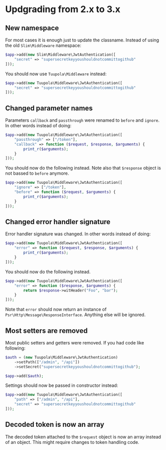 # Updgrading from 2.x to 3.x

## New namespace
For most cases it is enough just to update the classname. Instead of using the old `Slim\Middleware` namespace:

```php
$app->add(new Slim\Middleware\JwtAuthentication([
    "secret" => "supersecretkeyyoushouldnotcommittogithub"
]));
```

You should now use `Tuupola\Middleware` instead:

```php
$app->add(new Tuupola\Middleware\JwtAuthentication([
    "secret" => "supersecretkeyyoushouldnotcommittogithub"
]));

```

## Changed parameter names

Parameters `callback` and `passthrough` were renamed to `before` and `ignore`. In other words instead of doing:

```php
$app->add(new Tuupola\Middleware\JwtAuthentication([
    "passthrough" => ["/token"],
    "callback" => function ($request, $response, $arguments) {
        print_r($arguments);
    }
]));
```

You should now do the following instead. Note also that `$response` object is not bassed to `before` anymore.

```php
$app->add(new Tuupola\Middleware\JwtAuthentication([
    "ignore" => ["/token"],
    "before" => function ($request, $arguments) {
        print_r($arguments);
    }
]));
```

## Changed error handler signature

Error handler signature was changed. In other words instead of doing:

```php
$app->add(new Tuupola\Middleware\JwtAuthentication([
    "error" => function ($request, $response, $arguments) {
        print_r($arguments);
    }
]));
```

You should now do the following instead.

```php
$app->add(new Tuupola\Middleware\JwtAuthentication([
    "error" => function ($response, $arguments) {
        return $response->witHeader("Foo", "bar");
    }
]));
```

Note that `error` should now return an instance of `Psr\Http\Message\ResponseInterface`. Anything else will be ignored.

## Most setters are removed

Most public setters and getters were removed. If you had code like following:

```php
$auth = (new Tuupola\Middleware\JwtAuthentication)
    ->setPath(["/admin", "/api"])
    ->setSecret("supersecretkeyyoushouldnotcommittogithub");

$app->add($auth);
```

Settings should now be passed in constructor instead:

```php
$app->add(new Tuupola\Middleware\JwtAuthentication([
    "path" => ["/admin", "/api"],
    "secret" => "supersecretkeyyoushouldnotcommittogithub"
]));
```

## Decoded token is now an array

The decoded token attached to the `$request` object is now an array instead of an object. This might require changes to token handling code.
